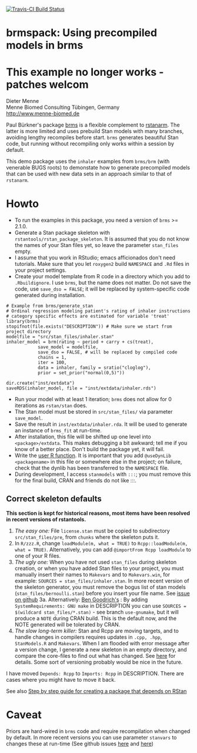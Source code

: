 [![Travis-CI Build Status](https://travis-ci.org/dmenne/brmspack.svg?branch=master)](https://travis-ci.org/dmenne/brmspack)

brmspack: Using precompiled models in brms
===========================================


# This example no longer works - patches welcom

Dieter Menne   
Menne Biomed Consulting Tübingen, Germany    
http://www.menne-biomed.de   

Paul Bürkner's package [brms](https://github.com/paul-buerkner/brms) is a flexible complement to [rstanarm](https://github.com/stan-dev/rstanarm). The latter is more limited and uses prebuild Stan models with many branches, avoiding lengthy recompiles before start. `brms` generates beautiful Stan code, but running without recompiling only works within a session by default.

This demo package uses the `inhaler` examples from `brms/brm` (with venerable BUGS roots) to demonstate how to generate precompiled models that can be used with new data sets in an approach similar to that of `rstanarm`. 

# Howto

* To run the examples in this package, you need a version of `brms` >= 2.1.0. 
* Generate a Stan package skeleton with `rstantools/rstan_package_skeleton`. It is assumed that you do not know the names of your Stan files yet, so leave the parameter `stan_files` empty.
* I assume that you work in RStudio; emacs afficionados don't need tutorials. Make sure that you let `roxygen2` build `NAMESPACE` and `.Rd` files in your project settings.
* Create your model template from R code in a directory which you add to `.Rbuildignore`. I use `brms`, but the name does not matter. Do not save the code, use `save_dso = FALSE`; it will be replaced by system-specific code generated during installation.

```
# Example from brms/generate_stan
# Ordinal regression modeling patient's rating of inhaler instructions 
# category specific effects are estimated for variable 'treat'
library(brms)
stopifnot(file.exists("DESCRIPTION")) # Make sure we start from project directory
modelfile = "src/stan_files/inhaler.stan"
inhaler_model = brm(rating ~ period + carry + cs(treat), 
            save_model = modelfile,
            save_dso = FALSE, # will be replaced by compiled code
            chains = 1,
            iter = 100,
            data = inhaler, family = sratio("cloglog"), 
            prior = set_prior("normal(0,5)"))

dir.create("inst/extdata")
saveRDS(inhaler_model, file = "inst/extdata/inhaler.rds")
```

* Run your model with at least 1 iteration; `brms` does not allow for 0 iterations as `rstan/stan` does.
* The Stan model must be stored in `src/stan_files/` via parameter `save_model`. 
* Save the result in `inst/extdata/inhaler.rda`. It will be used to generate an instance of `brms_fit` at run-time. 
* After installation, this file will be shifted up one level into `<package>/extdata`. This makes debugging a bit awkward; tell me if you know of a better place. Don't build the package yet, it will fail.
* Write the [user R function](https://github.com/dmenne/brmspack/blob/master/R/run_inhaler.R). It is important that you add `@useDynLib <packagename>` in this file or somewhere else in the project; on failure, check that the dynlib has been transferred to the `NAMESPACE` file.
* During development, I access `stanmodels` with `:::`; you must remove this for the final build, CRAN and friends do not like :::. 

## Correct skeleton defaults

**This section is kept for historical reasons, most items have been resolved in recent versions of rstantools.**


1. _The easy one:_  File `license.stan` must be copied to subdirectory `src/stan_files/pre`, from `chunks` where the skeleton puts it.
2. In `R/zzz.R`, change  `loadModule(m, what = TRUE)` to `Rcpp::loadModule(m, what = TRUE)`. Alternatively, you can add `@importFrom Rcpp loadModule` to one of your R files.
3. _The ugly one:_ When you have not used `stan_files` during skeleton creation, or when you have added Stan files to your project, you must manually insert their names to `Makevars` and to `Makevars.win`, for example: `SOURCES = stan_files/inhaler.stan`. In more recent version of the skeleton generator, you must remove the bogus list of stan models (`stan_files/bernoulli.stan`) before you insert your file name. See  [issue on github](https://github.com/stan-dev/rstantools/issues/33#issuecomment-383628575.)
  3a. Alternatively: [Ben Goodrich's](http://discourse.mc-stan.org/t/brms-without-recompile-sample/3090/2) : By adding `SystemRequirements: GNU make` in DESCRIPTION you can use `SOURCES = $(wildcard stan_files/*.stan)` - see branch `use-gnumake`, but it will produce a `NOTE` during CRAN build. This is the default now, and the NOTE generated will be tolerated by CRAN.
4.  _The slow long-term killer:_ Stan and Rcpp are moving targets, and to handle changes in compilers requires updates in `.cpp, .hpp`, `StanModels.R` and `Makevars`. When I am flooded with error message after a version change, I generate a new skeleton in an empty directory, and compare the core-files to find out what has changed. See [here](http://discourse.mc-stan.org/t/new-cppobject-xp-constructor-in-2-16-and-how-to-configure-travisci/1192/26?u=denne) for details.  Some sort of versioning probably would be nice in the future. 

I have moved `Depends: Rcpp` to `Imports: Rcpp` in DESCRIPTION. There are cases where you might have to move it back.


See also [Step by step guide for creating a package that depends on RStan](http://mc-stan.org/rstantools/articles/minimal-rstan-package.html)

# Caveat

Priors are hard-wired in `brms` code and require recompilation when changed by default. In more recent versions you can use parameter `stanvars` to changes these at run-time (See github issues [here](https://github.com/paul-buerkner/brms/issues/357) and [here](https://github.com/paul-buerkner/brms/issues/219))

